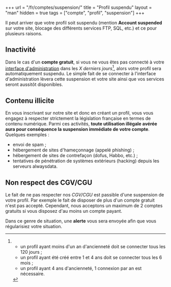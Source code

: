 +++
url = "/fr/comptes/suspension/"
title = "Profil suspendu"
layout = "man"
hidden = true
tags = ["compte", "profil", "suspension"]
+++

Il peut arriver que votre profil soit suspendu (mention **Account suspended** sur votre site, blocage des différents services FTP, SQL, etc.) et ce pour plusieurs raisons.

## Inactivité
Dans le cas d'un **compte gratuit**, si vous ne vous êtes pas connecté à votre [interface d'administration](https://admin.alwaysdata.com) dans les _X derniers jours_[^1], alors votre profil sera automatiquement suspendu. Le simple fait de se connecter à l'interface d'administration lèvera cette suspension et votre site ainsi que vos services seront aussitôt disponibles.

## Contenu illicite
En vous inscrivant sur notre site et donc en créant un profil, vous vous engagez à respecter strictement la législation française en termes de contenu numérique. Parmi ces activités, **toute utilisation illégale avérée aura pour conséquence la suspension immédiate de votre compte**. Quelques exemples :

- envoi de spam ;
- hébergement de sites d'hameçonnage (appelé phishing) ;
- hébergement de sites de contrefaçon (dofus, Habbo, etc.) ;
- tentatives de pénétration de systèmes extérieurs (hacking) depuis les serveurs alwaysdata.


## Non respect des CGV/CGU
Le fait de ne pas respecter nos _CGV/CGU_ est passible d'une suspension de votre profil. Par exemple le fait de disposer de plus d'un compte gratuit n'est pas accepté. Cependant, nous acceptons un maximum de 2 comptes gratuits si vous disposez d'au moins un compte payant.

Dans ce genre de situation, une **alerte** vous sera envoyée afin que vous régularisiez votre situation.

[^1]: - un profil ayant moins d'un an d'ancienneté doit se connecter tous les 120 jours ;
    - un profil ayant été créé entre 1 et 4 ans doit se connecter tous les 6 mois ;
    - un profil ayant 4 ans d'ancienneté, 1 connexion par an est nécessaire.
